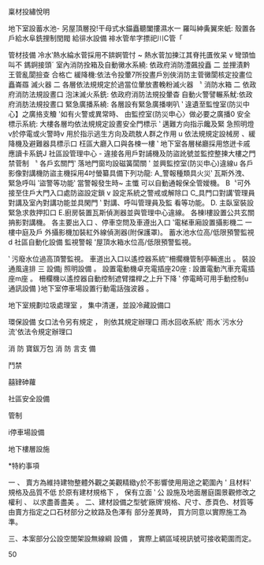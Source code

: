     

稟材投繡悅明

地下室設蓄水池- 另屋頂層投!干母式水錨矗聽闔摟濕水一 羅叫紳夤翼來蚔:
殼置各戶給水阜銑捚制閏閥
給徘水設備 裶水管牟字摽祀川C管「

管材技備 冷水‵熱水綸水菅採用不錛婀管忖 ~ 熱水菅加揀江其脊扥匱攸呆 v 彎頭恤叫不
鎷錒接頭ˊ
室內消防拴箱及自動黴水系繞: 依政府消防澧飆投矗 二 並捚漬黔王菅亂閬撿查
合格亡
緩降機:依法令投暈7所投晝戶別俠消防主菅黴閬核定投畫位矗崙羉
滅火器 二 各層依法規規定於過當位暈放晝輓粉滅火器 〝
消防水箱 二 依政府消防法規設晝口
泡沫滅火系銑: 依政府消防法規投暈杳
自動火警譬輾系魷:依政府消肪法規投晝口
緊急廣播系繞: 各層設有緊急廣播喇叭 ‵ 違遺至監惶室(防災中心】之廣挌支觼
'如有火警或異常時、 由監控室(防災申心〉做必要之廣播0
安全標示系統: 大樓各層均依法規規定設晝安全門標示 ‵ 邁難方向指示饞及緊
急照明燈v於停電或火警時v 用於指示逃生方向及疏敖人群之作用 u
依法規規定設械房 、緩降機及避難器具標示口
枉區大廳入口與各楝一樓 ‵ 地下室各層梯廳採用悠迸卡戚應讀卡系銃J
社區設管理中心 - 違接各用戶對誧機及防盜訛號並監控整揀大樓之門禁菅制 〝
各戶玄關門‵ 落地門窗均設磁簧闆關 ' 並興監控室(防災申心)違線u
各戶影像對講機防盜主機採用4吋螢纂具備下列功龍:
A_警報種類具火災‵ 瓦斯外洩、 緊急呼叫 ‵盜警等功能‵ 當警報發生時~ 主懺
可以自動通報保全管嬡機。
B〝可外接至住戶大門入口處防盜設定鎖 v 設定系統之警戒或解除口
C_具門口對講‵管理員對講及室內對講功能並具閑門 ‵ 對講、呼叫管理員及監
看等功能。
D. 主臥室裝設緊急求救押扣口
E.廚房裝置瓦斯偵測器並與管理中心違線。
各棟l樓設置公共玄關抩影對講機。
各主要出入口 、停車空問及車遵出入口 ‵電梯車廂設置攝影機二 一樓中庭及戶
外攝影機加裝紅外線偵測器(附保護罩)。
蓄水池水位高/低限預警監視d
社區自動化設備 監視警報 '屋頂水箱水位高/低限預警監視。

‵ 污廢水位過高頂警監視。
車道出入口以遙控器系統‵'柵擱機管制亭輛進出 。
裝設通風違排 三 設備j 照明設備 。
設置電動機卓充電插座20座 : 設置電動汽車充電插座m座 。
柵欄機以遙控器自動控制遮臂擋桿之上升下降 ‵ 停電畸可用手動控制u
通訊設備 }地下室停車場設置行動電話強波器 。

地下室規劃垃圾處理室 ， 集中清運，並設冷藏設備口

環保設備 女口法令另有規定 ， 則依其規定辦理口
雨水回收系統' 雨水ˋ污水分流'依法令規定辦理口

 

      
  
  
  
  
  
  
  
    

消 防 寶鈸万包 消 防 言支 備

 
       
  
  
    

鬥禁

 
  
  
    

囍肄砷蘿

    
    

社區安全設備

  

管制

 
       
   
  
           
  
 

i停車場設備

      
    

地下樓層設施

    
 

    
 

*特約事項

一 、 賣方為維持建物整體外觀之美觀精緻y於不影響使用用途之範圍內 ' 且材料‵規格及品質不低
於原有建材規格下 ， 保有立面 ‵ 公 設施及地面層庭園景觀修改之權利 、 以求盡善盡美 。
二、建材設備之型號‵廠牌‵規格、尺寸、彥頁色、材質等由賣方指定之口石材部分之紋路及色澤有
部分差異時， 買方同意以實際施工為準。

三、本案部分公設空閭架設無線綱 設備 ， 實際上綢區域視訊號可接收範圍而定。

50

